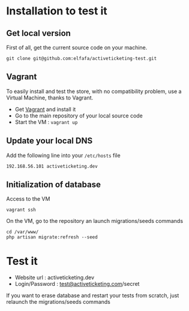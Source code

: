 # Installation to test it

## Get local version

First of all, get the current source code on your machine.

```
git clone git@github.com:elfafa/activeticketing-test.git
```

## Vagrant

To easily install and test the store, with no compatibility problem, use a Virtual Machine, thanks to Vagrant.

* Get [Vagrant](https://www.vagrantup.com/) and install it
* Go to the main repository of your local source code
* Start the VM : `vagrant up`

## Update your local DNS

Add the following line into your `/etc/hosts` file

```
192.168.56.101 activeticketing.dev
```

## Initialization of database

Access to the VM

```
vagrant ssh
```

On the VM, go to the repository an launch migrations/seeds commands

```
cd /var/www/
php artisan migrate:refresh --seed
```

# Test it

* Website url : activeticketing.dev
* Login/Password : test@activeticketing.com/secret

If you want to erase database and restart your tests from scratch, just relaunch the migrations/seeds commands